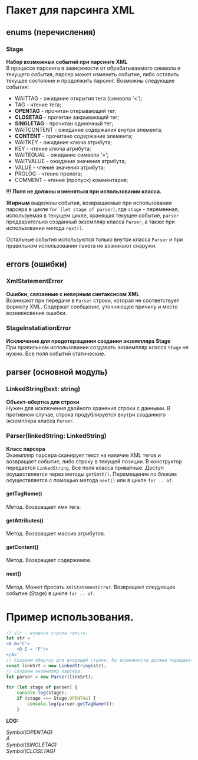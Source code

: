 # Пакет для парсинга XML
## enums (перечисления)
### Stage
**Набор возможных событий при парсинге XML**  
В процессе парсинга в зависимости от обрабатываемого символа и текущего события, парсер может изменить событие, либо оставить текущее состояние и продолжить парсинг. Возможны следующие события:
* WAITTAG - ожидание открытия тега (символа '<');
* TAG - чтение тега;
* **OPENTAG** - прочитан открывающий тег;
* **CLOSETAG** - прочитан закрывающий тег;
* **SINGLETAG** - прочитан одиночный тег;
* WAITCONTENT - ожидание содержания внутри элемента;
* **CONTENT** - прочитано содержание элемента;
* WAITKEY - ожидание ключа атрибута;
* KEY - чтение ключа атрибута;
* WAITEQUAL - ожидание символа '=';
* WAITVALUE - ожидание значения атрибута;
* VALUE - чтение значения атрибута;
* PROLOG - чтение пролога;
* COMMENT - чтение (пропуск) комментария;

**!!! Поля не должны изменяться при использовании класса.**

**Жирным** выделены события, возвращаемые при использовании парсера в цикле `for (let stage of parser)`, где
`stage` - переменная, используемая в текущем цикле, хранящая текущее событие,
`parser` предварительно созданный экземпляр класса `Parser`,
а также при использовании метода `next()`.

Остальные события используются только внутри класса `Parser` и при правильном использовании пакета не возникают снаружи.

## errors (ошибки)
### XmlStatementError
**Ошибки, связанные с неверным синтаксисом XML**  
Возникают при передаче в `Parser` строки, которая не соответствует формату XML. Содержат сообщение, уточняющее причину и место возникновения ошибки.
### StageInstatiationError
**Исключение для предотвращения создания экземпляра Stage**  
При правильном использовании создавать экзаемпляр класса `Stage` не нужно. Все поля событий статические.

## parser (основной модуль)
### LinkedString(text: string)
**Объект-обертка для строки**  
Нужен для исключения двойного хранения строки с данными. В противном случае, строка продублируется внутри созданного экземпляра класса `Parser`.
### Parser(linkedString: LinkedString)
**Класс парсера**  
Экземпляр парсера сканирует текст на наличие XML тегов и возвращает событие, либо строку в текущей позиции. В конструктор передается `LinkedString`.
Все поля класса приватные. Доступ осуществляется через методы `getSmth()`.
Перемещение по блокам осуществляется с помощью метода `next()` или в цикле `for .. of`.
#### getTagName()
Метод.
Возвращает имя тега.
#### getAttributes()
Метод.
Возвращает массив атрибутов.
#### getContent()
Метод.
Возвращает содержимое.
#### next()
Метод. Может бросать `XmlStatementError`.
Возвращает следующее событие (Stage) в цикле `for .. of`.

# Пример использования.
```javascript
// str - входная строка текста.
let str = `
<A B="C">
    <D E = "F"/>
</A>`
// Создаем обертку для входящей строки. По возможности должна передаваться строка без промежуточных переменных.
const linkSrt = new LinkedString(str);
// Создаем экземпляр парсера.
let parser = new Parser(linkSrt);

for (let stage of parser) {
    console.log(stage);
    if (stage === Stage.OPENTAG) {
        console.log(parser.getTagName());
    }
```
**LOG:**

*Symbol(OPENTAG)*  
*A*  
*Symbol(SINGLETAG)*  
*Symbol(CLOSETAG)*  
